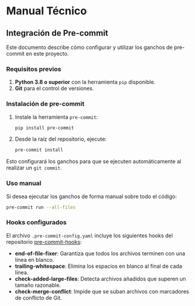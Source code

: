 # Manual Técnico

## Integración de Pre-commit

Este documento describe cómo configurar y utilizar los ganchos de pre-commit en este proyecto.

### Requisitos previos

1. **Python 3.8 o superior** con la herramienta `pip` disponible.
2. **Git** para el control de versiones.

### Instalación de pre-commit

1. Instale la herramienta `pre-commit`:
   ```bash
   pip install pre-commit
   ```

2. Desde la raíz del repositorio, ejecute:
   ```bash
   pre-commit install
   ```
Esto configurará los ganchos para que se ejecuten automáticamente al realizar un `git commit`.

### Uso manual

Si desea ejecutar los ganchos de forma manual sobre todo el código:
```bash
pre-commit run --all-files
```

### Hooks configurados

El archivo `.pre-commit-config.yaml` incluye los siguientes hooks del repositorio [pre-commit-hooks](https://github.com/pre-commit/pre-commit-hooks):

- **end-of-file-fixer**: Garantiza que todos los archivos terminen con una línea en blanco.
- **trailing-whitespace**: Elimina los espacios en blanco al final de cada línea.
- **check-added-large-files**: Detecta archivos añadidos que superen un tamaño razonable.
- **check-merge-conflict**: Impide que se suban archivos con marcadores de conflicto de Git.
